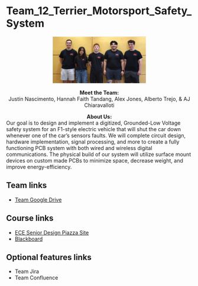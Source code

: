 # Team_12_Terrier_Motorsport_Safety_System

<p align="center">
<img src="./images/Team 12.jpg" width="50%">
</p>
<p align="center">
<b> Meet the Team: </b> <br>
  Justin Nascimento, Hannah Faith Tandang, Alex Jones, Alberto Trejo, & AJ Chiaravalloti
</p>

<p>
  <div align="center">
    <b>About Us:</b>
  </div>
  <div align="left">
Our goal is to design and implement a digitized, Grounded-Low Voltage safety system for an F1-style electric vehicle that will shut the car down whenever one of the car’s sensors faults. We will complete circuit design, hardware implementation, signal processing, and more to create a fully functioning PCB system with both wired and wireless digital communications. The physical build of our system will utilize surface mount devices on custom made PCBs to minimize space, decrease weight, and improve energy-efficiency.
  </div>
  </p>

## Team links
- [Team Google Drive](https://drive.google.com/drive/folders/11_EBm_pFPGrHdL1etmQhd2uqvKe7Tddw?usp=drive_link)

## Course links
- [ECE Senior Design Piazza Site](https://piazza.com/bu/fall2025/ec463/home)
- [Blackboard](http://learn.bu.edu/)


## Optional features links
- Team Jira
- Team Confluence


